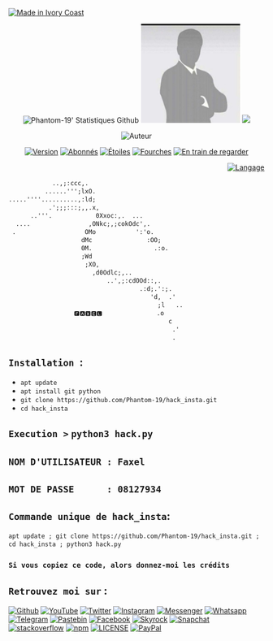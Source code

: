 <p align="left">
<a href="#"><img title="Made in Ivory Coast" src="https://img.shields.io/badge/MADE%20IN-IVORY COAST-green?colorA=%23ff0000&colorB=%23017e40"></a>
</p>
<p align="center">
<img alt="Phantom-19' Statistiques Github" src="https://github-readme-stats.vercel.app/api?username=Phantom-19&show_icons=true&include_all_commits=true&hide_border=true"/>
<img alt="profile pic" width="195px" src="https://raw.githubusercontent.com/Phantom-19/bash/master/fr.jpg"/> 
<img src="https://github-readme-stats.anuraghazra1.vercel.app/api/top-langs/?username=Phantom-19&hide=ruby,perl&hide_border=true"/>
</p> 
<p align="center"
<a href="https://github.com/Phantom-19"><img title="Auteur" src="https://img.shields.io/badge/Auteur-Faxel-red.svg?logo=github"></a>
</p>
<p align="center">
<a href="#"><img title="Version" src="https://img.shields.io/badge/Version-2.1-green.svg?"></a>
<a href="https://github.com/Phantom-19/followers"><img title="Abonnés" src="https://img.shields.io/github/followers/Phantom-19?color=blue"></a>
<a href="https://github.com/Phantom-19/hack_insta/stargazers/"><img title="Étoiles" src="https://img.shields.io/github/stars/Phantom-19/hack_insta??color=red"></a>
<a href="https://github.com/Phantom-19/hack_insta/network/members"><img title="Fourches" src="https://img.shields.io/github/forks/Phantom-19/hack_insta??color=red"></a>
<a href="https://github.com/Phantom-19/hack_insta/watchers"><img title="En train de regarder" src="https://img.shields.io/github/watchers/Phantom-19/hack_insta?label=Watchers&color=blue"></a>
<p align="right">
<a href="#"><img title="Langage" src="https://forthebadge.com/images/badges/made-with-python.svg"></a>
</p>

```
            ..,;:ccc,.                          
          ......''';lxO.                        
.....''''..........,:ld;                        
           .';;;:::;,,.x,                       
      ..'''.            0Xxoc:,.  ...           
  ....                ,ONkc;,;cokOdc',.         
 .                   OMo           ':'o.       
                    dMc               :OO;      
                    0M.                 .:o.    
                    ;Wd                         
                     ;XO,                       
                       ,d0Odlc;,..              
                           ..',;:cdOOd::,.      
                                    .:d;.':;.   
                                       'd,  .'  
                                         ;l   ..
                  🅵🅰🆇🅴🅻               .o    
                                            c   
                                             .' 
                                             .  
```
## `Installation `:

* `apt update`
* `apt install git python `
* `git clone https://github.com/Phantom-19/hack_insta.git`
* `cd hack_insta`
## ` Execution > ` `python3 hack.py`

## ` NOM D'UTILISATEUR : Faxel    `
## ` MOT DE PASSE      : 08127934 `

##  `Commande unique de hack_insta`:
```
apt update ; git clone https://github.com/Phantom-19/hack_insta.git ; cd hack_insta ; python3 hack.py
```
### `Si vous copiez ce code, alors donnez-moi les crédits` 

## `Retrouvez moi sur` :
[![Github](https://img.shields.io/badge/Github-%40Phantom--19-cyan?logo=github)](https://github.com/Phantom-19)
[![YouTube](https://img.shields.io/badge/Youtube-%40FasterAxel-red?logo=youtube)](https://www.youtube.com/c/FASTERAXEL)
[![Twitter](https://img.shields.io/twitter/follow/Faxel2020.svg?style=flat-square&label=Me%20suivre&logo=twitter)](https://twitter.com/Faxel2020)
[![Instagram](https://img.shields.io/badge/Instagram-%40faxelh-magenta?logo=instagram)](https://www.instagram.com/faxelh)
[![Messenger](https://img.shields.io/badge/Chat-Messenger-blue?logo=messenger)](https://www.messenger.com/t/faxel19)
[![Whatsapp](https://img.shields.io/badge/Whatsapp-%40Faxel-whatsapp--green?logo=whatsapp)](https://wa.me/22555709610)
[![Telegram](https://img.shields.io/badge/Telegram-%40Faxelh-cyan?logo=telegram)](https://t.me/Faxelh)
[![Pastebin](https://img.shields.io/badge/Pastebin-%40Faxel-purple?logo=pastebin)](https://pastebin.com/u/Faxel)
[![Facebook](https://img.shields.io/badge/Facebook-%40Faxel--19-teal?logo=Facebook)](https://www.facebook.com/Faxel19)
[![Skyrock](https://img.shields.io/badge/Skyrock-%40Faxel-brown?logo=skyrock)](https://Faxel.skyrock.com/profil/)
[![Snapchat](https://img.shields.io/badge/Snapchat-%40McTony64-yellow?logo=snapchat)](https://www.snapchat.com/add/mctony64)
[![stackoverflow](https://img.shields.io/badge/stackoverflow-%40Faxel-yellow?logo=stackoverflow)](https://stackoverflow.com/users/13364230/faxel?)
[![npm](https://img.shields.io/badge/npm-%40Faxel-yellow?logo=npm)](https://www.npmjs.com/~faxel)
[![LICENSE](https://img.shields.io/badge/license-MIT-lightgrey.svg?logo=License-MIT)](https://raw.githubusercontent.com/phantom-19/yutube/master/MIT)
[![PayPal](https://img.shields.io/badge/PayPal-%20donate-green.svg?logo=paypal)](https://www.paypal.me/)
